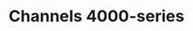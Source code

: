 ---
title: "Channels 4000-series"
description : "this is a meta description"
draft: false
image: "/images/products/channels/channels4000.jpg"
---